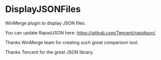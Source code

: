# DisplayJSONFiles

WinMerge plugin to display JSON files.

You can update RapadJSON here: https://github.com/Tencent/rapidjson/

Thanks WinMerge team for creating such great comparison tool.

Thanks Tencent for the great JSON library.
